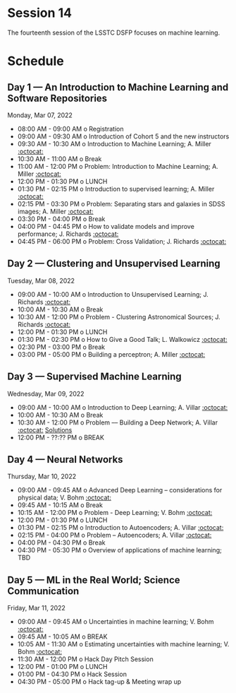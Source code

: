 # Session 14

The fourteenth session of the LSSTC DSFP focuses on machine learning.

# Schedule


## Day 1 — An Introduction to Machine Learning and Software Repositories

Monday, Mar 07, 2022

 * 08:00 AM - 09:00 AM  o  Registration
 * 09:00 AM - 09:30 AM  o  Introduction of Cohort 5 and the new instructors
 * 09:30 AM - 10:30 AM  o  Introduction to Machine Learning; A. Miller [:octocat:](https://github.com/adamamiller)
 * 10:30 AM - 11:00 AM  o  Break
 * 11:00 AM - 12:00 PM  o  Problem: Introduction to Machine Learning; A. Miller [:octocat:](https://github.com/adamamiller)
 * 12:00 PM - 01:30 PM  o  LUNCH
 * 01:30 PM - 02:15 PM  o  Introduction to supervised learning; A. Miller [:octocat:](https://github.com/adamamiller)
 * 02:15 PM - 03:30 PM  o  Problem: Separating stars and galaxies in SDSS images; A. Miller [:octocat:](https://github.com/adamamiller)
 * 03:30 PM - 04:00 PM  o  Break
 * 04:00 PM - 04:45 PM  o  How to validate models and improve performance; J. Richards [:octocat:](https://github.com/joeyrichar)
 * 04:45 PM - 06:00 PM  o  Problem: Cross Validation; J. Richards [:octocat:](https://github.com/joeyrichar)

## Day 2 — Clustering and Unsupervised Learning

Tuesday, Mar 08, 2022

 * 09:00 AM - 10:00 AM  o Introduction to Unsupervised Learning; J. Richards [:octocat:](https://github.com/joeyrichar)
 * 10:00 AM - 10:30 AM  o  Break
 * 10:30 AM - 12:00 PM  o  Problem - Clustering Astronomical Sources; J. Richards [:octocat:](https://github.com/joeyrichar)
 * 12:00 PM - 01:30 PM  o  LUNCH
 * 01:30 PM - 02:30 PM  o  How to Give a Good Talk; L. Walkowicz [:octocat:](https://github.com/lmwalkowicz)
 * 02:30 PM - 03:00 PM  o  Break
 * 03:00 PM - 05:00 PM  o  Building a perceptron; A. Miller [:octocat:](https://github.com/adamamiller)

## Day 3 — Supervised Machine Learning

Wednesday, Mar 09, 2022

 * 09:00 AM - 10:00 AM  o Introduction to Deep Learning; A. Villar [:octocat:](https://github.com/villrv)
 * 10:00 AM - 10:30 AM  o  Break
 * 10:30 AM - 12:00 PM  o  Problem –– Building a Deep Network; A. Villar [:octocat:](https://github.com/villrv) [Solutions](https://github.com/LSSTC-DSFP/LSSTC-DSFP-Sessions/blob/master/Session7/Day3/Building-A-Supervised-Machine-Learning-Model-Answer-Key.ipynb)
 * 12:00 PM - ??:?? PM  o  BREAK
 
## Day 4 — Neural Networks

Thursday, Mar 10, 2022

 * 09:00 AM - 09:45 AM  o  Advanced Deep Learning – considerations for physical data; V. Bohm [:octocat:](https://github.com/VMBoehm)
 * 09:45 AM - 10:15 AM  o  Break
 * 10:15 AM - 12:00 PM  o  Problem - Deep Learning; V. Bohm [:octocat:](https://github.com/VMBoehm)
 * 12:00 PM - 01:30 PM  o  LUNCH
 * 01:30 PM - 02:15 PM  o  Introduction to Autoencoders; A. Villar [:octocat:](https://github.com/villrv)
 * 02:15 PM - 04:00 PM  o  Problem – Autoencoders; A. Villar [:octocat:](https://github.com/villrv)
 * 04:00 PM - 04:30 PM  o  Break
 * 04:30 PM - 05:30 PM  o  Overview of applications of machine learning; TBD

## Day 5 — ML in the Real World; Science Communication

Friday, Mar 11, 2022

 * 09:00 AM - 09:45 AM  o  Uncertainties in machine learning; V. Bohm [:octocat:](https://github.com/VMBoehm)
 * 09:45 AM - 10:05 AM  o  BREAK
 * 10:05 AM - 11:30 AM  o  Estimating uncertainties with machine learning; V. Bohm [:octocat:](https://github.com/VMBoehm)
 * 11:30 AM - 12:00 PM  o  Hack Day Pitch Session
 * 12:00 PM - 01:00 PM  o  LUNCH
 * 01:00 PM - 04:30 PM  o  Hack Session
 * 04:30 PM - 05:00 PM  o  Hack tag-up & Meeting wrap up
